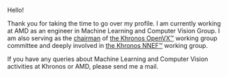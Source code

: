 <p>Hello!</p>
                
<p>Thank you for taking the time to go over my profile. I am currently working at AMD as an engineer in Machine Learning and Computer Vision Group. I am also serving as the <a href="https://www.khronos.org/about/working-group-chairs/">chairman</a> of <a href="https://www.khronos.org/openvx/">the Khronos OpenVX™</a> working group committee and deeply involved in <a href="https://www.khronos.org/nnef/">the Khronos NNEF™</a> working group.</p>
              
<p>If you have any queries about Machine Learning and Computer Vision activities at Khronos or AMD, please send me a mail.</p>

<!--
**kiritigowda/kiritigowda** is a ✨ _special_ ✨ repository because its `README.md` (this file) appears on your GitHub profile.

Here are some ideas to get you started:

- 🔭 I’m currently working on ...
- 🌱 I’m currently learning ...
- 👯 I’m looking to collaborate on ...
- 🤔 I’m looking for help with ...
- 💬 Ask me about ...
- 📫 How to reach me: ...
- 😄 Pronouns: ...
- ⚡ Fun fact: ...
-->
